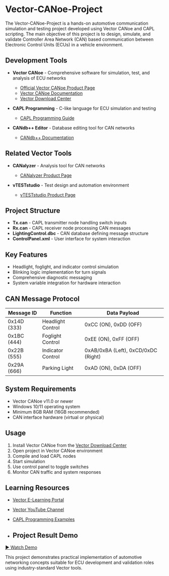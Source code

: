 # Vector-CANoe-Project

The Vector-CANoe-Project is a hands-on automotive communication simulation and testing project developed using Vector CANoe and CAPL scripting. The main objective of this project is to design, simulate, and validate Controller Area Network (CAN) based communication between Electronic Control Units (ECUs) in a vehicle environment.

## Development Tools
- **Vector CANoe** - Comprehensive software for simulation, test, and analysis of ECU networks
  - [Official Vector CANoe Product Page](https://www.vector.com/int/en/products/products-a-z/software/canoe/)
  - [Vector CANoe Documentation](https://www.vector.com/int/en/products/products-a-z/software/canoe/#documents)
  - [Vector Download Center](https://www.vector.com/int/en/services/downloads/)

- **CAPL Programming** - C-like language for ECU simulation and testing
  - [CAPL Programming Guide](https://www.vector.com/int/en/know-how/technology/capl/)

- **CANdb++ Editor** - Database editing tool for CAN networks
  - [CANdb++ Documentation](https://www.vector.com/int/en/products/products-a-z/software/candb/)

## Related Vector Tools
- **CANalyzer** - Analysis tool for CAN networks
  - [CANalyzer Product Page](https://www.vector.com/int/en/products/products-a-z/software/canalyzer/)
  
- **vTESTstudio** - Test design and automation environment
  - [vTESTstudio Product Page](https://www.vector.com/int/en/products/products-a-z/software/vteststudio/)

## Project Structure
- **Tx.can** - CAPL transmitter node handling switch inputs
- **Rx.can** - CAPL receiver node processing CAN messages
- **LightingControl.dbc** - CAN database defining message structure
- **ControlPanel.xml** - User interface for system interaction

## Key Features
- Headlight, foglight, and indicator control simulation
- Blinking logic implementation for turn signals
- Comprehensive diagnostic messaging
- System variable integration for hardware interaction

## CAN Message Protocol
| Message ID | Function | Data Payload |
|------------|----------|-------------|
| 0x14D (333) | Headlight Control | 0xCC (ON), 0xDD (OFF) |
| 0x1BC (444) | Foglight Control | 0xEE (ON), 0xFF (OFF) |
| 0x22B (555) | Indicator Control | 0xAB/0xBA (Left), 0xCD/0xDC (Right) |
| 0x29A (666) | Parking Light | 0xAD (ON), 0xDA (OFF) |

## System Requirements
- Vector CANoe v11.0 or newer
- Windows 10/11 operating system
- Minimum 8GB RAM (16GB recommended)
- CAN interface hardware (virtual or physical)

## Usage
1. Install Vector CANoe from the [Vector Download Center](https://www.vector.com/int/en/services/downloads/)
2. Open project in Vector CANoe environment
3. Compile and load CAPL nodes
4. Start simulation
5. Use control panel to toggle switches
6. Monitor CAN traffic and system responses

## Learning Resources
- [Vector E-Learning Portal](https://www.vector.com/int/en/services/training/e-learning/)
- [Vector YouTube Channel](https://www.youtube.com/user/VectorIVX)
- [CAPL Programming Examples](https://www.vector.com/int/en/know-how/technology/capl/capl-code-examples/)

- ## Project Result Demo
[▶️ Watch Demo](https://drive.google.com/file/d/1NGQjss3RmrcdFpuFT3LCDPdNU-2wHGIk/view?usp=sharing)

This project demonstrates practical implementation of automotive networking concepts suitable for ECU development and validation roles using industry-standard Vector tools.

